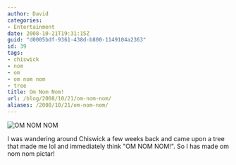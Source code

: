 ```yaml
---
author: David
categories:
- Entertainment
date: 2008-10-21T19:31:15Z
guid: "d0005bdf-9361-438d-b800-1149104a2363"
id: 39
tags:
- chiswick
- nom
- om
- om nom nom
- tree
title: Om Nom Nom!
url: /blog/2008/10/21/om-nom-nom/
aliases: /2008/10/21/om-nom-nom/
---
```


![OM NOM NOM](/wp-content/uploads/2008/10/om-nom-nom-tree-300x263.jpg "OM NOM NOM!")

I was wandering around Chiswick a few weeks back and came upon a tree that made me lol and immediately think "OM NOM NOM!". So I has made om nom nom pictar!
